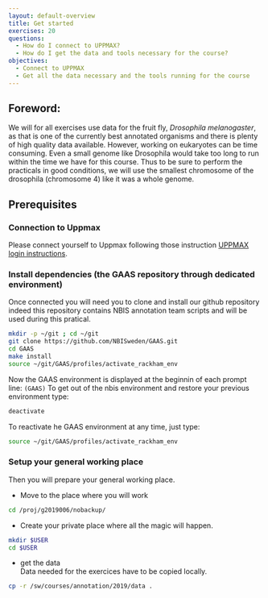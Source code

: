 ```yaml
---
layout: default-overview
title: Get started
exercises: 20
questions:
  - How do I connect to UPPMAX?
  - How do I get the data and tools necessary for the course?
objectives:
  - Connect to UPPMAX
  - Get all the data necessary and the tools running for the course
---
```


## Foreword:

We will for all exercises use data for the fruit fly, *Drosophila melanogaster*, as that is one of the currently best annotated organisms and there is plenty of high quality data available. However, working on eukaryotes can be time consuming. Even a small genome like Drosophila would take too long to run within the time we have for this course. Thus to be sure to perform the practicals in good conditions, we will use the smallest chromosome of the drosophila (chromosome 4) like it was a whole genome.

## Prerequisites

### Connection to Uppmax  
Please connect yourself to Uppmax following those instruction [UPPMAX login instructions](../uppmax_login).

### Install dependencies (the GAAS repository through dedicated environment)  
Once connected you will need you to clone and install our github repository indeed this repository contains NBIS annotation team scripts and will be used during this pratical.

  ```bash
  mkdir -p ~/git ; cd ~/git
  git clone https://github.com/NBISweden/GAAS.git
  cd GAAS
  make install
  source ~/git/GAAS/profiles/activate_rackham_env
  ```

   Now the GAAS environment is displayed at the beginnin of each prompt line: `(GAAS)`
   To get out of the nbis environment and restore your previous environment type:

  ```bash
  deactivate
  ```

   To reactivate he GAAS environment at any time, just type:

   ```bash
   source ~/git/GAAS/profiles/activate_rackham_env
   ```

### Setup your general working place    
Then you will prepare your general working place.  

   * Move to the place where you will work  

   ```bash
   cd /proj/g2019006/nobackup/
   ```

   * Create your private place where all the magic will happen.  

   ```bash
   mkdir $USER
   cd $USER
   ```

   * get the data  
   Data needed for the exercices have to be copied locally.  

   ```bash
   cp -r /sw/courses/annotation/2019/data .
   ```
